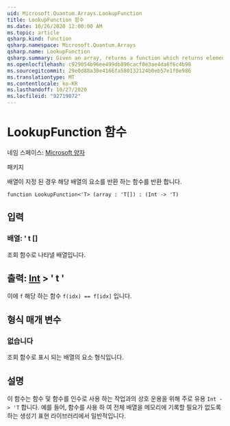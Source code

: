 ```yaml
---
uid: Microsoft.Quantum.Arrays.LookupFunction
title: LookupFunction 함수
ms.date: 10/26/2020 12:00:00 AM
ms.topic: article
qsharp.kind: function
qsharp.namespace: Microsoft.Quantum.Arrays
qsharp.name: LookupFunction
qsharp.summary: Given an array, returns a function which returns elements of that array.
ms.openlocfilehash: c929054b96ee499db896cacf0e3ae4da6f6c4b98
ms.sourcegitcommit: 29e0d88a30e4166fa580132124b0eb57e1f0e986
ms.translationtype: MT
ms.contentlocale: ko-KR
ms.lasthandoff: 10/27/2020
ms.locfileid: "92719072"
---
```

# <a name="lookupfunction-function"></a>LookupFunction 함수

네임 스페이스: [Microsoft 양자](xref:Microsoft.Quantum.Arrays)

패키지 [](https://nuget.org/packages/)


배열이 지정 된 경우 해당 배열의 요소를 반환 하는 함수를 반환 합니다.

```qsharp
function LookupFunction<'T> (array : 'T[]) : (Int -> 'T)
```


## <a name="input"></a>입력

### <a name="array--t"></a>배열: ' t []

조회 함수로 나타낼 배열입니다.



## <a name="output--int---t"></a>출력: [Int](xref:microsoft.quantum.lang-ref.int) > ' t '

이에 `f` 해당 하는 함수 `f(idx) == f[idx]` 입니다.

## <a name="type-parameters"></a>형식 매개 변수

### <a name="t"></a>없습니다

조회 함수로 표시 되는 배열의 요소 형식입니다.

## <a name="remarks"></a>설명

이 함수는 함수 및 함수를 인수로 사용 하는 작업과의 상호 운용을 위해 주로 유용 `Int -> 'T` 합니다. 예를 들어, 함수를 사용 하 여 전체 배열을 메모리에 기록할 필요가 없도록 하는 생성기 표현 라이브러리에서 일반적입니다.